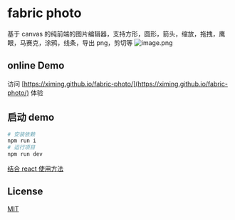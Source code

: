# fabric photo

基于 canvas 的纯前端的图片编辑器，支持方形，圆形，箭头，缩放，拖拽，鹰眼，马赛克，涂鸦，线条，导出 png，剪切等
![image.png](https://s3.meituan.net/v1/mss_814dc1610cda4b2e8febd6ea2c809db5/apps-open/27dab3fc-22d4-465b-85f6-7cfa8e3f7c50_1500805977973?filename=image.png)

## online Demo

访问 [https://ximing.github.io/fabric-photo/](https://ximing.github.io/fabric-photo/) 体验

## 启动 demo

```bash
# 安装依赖
npm run i
# 运行项目
npm run dev
```

[结合 react 使用方法](https://github.com/ximing/fabric-photo/blob/master/demo/main.js)

## License

[MIT](https://github.com/ximing/fabric-photo/blob/master/LICENSE)
